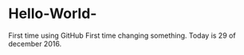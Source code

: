 # Hello-World-
First time using GitHub
First time changing something.
Today is 29 of december 2016.

